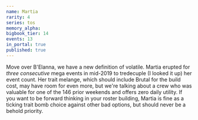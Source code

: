 ```yaml
---
name: Martia
rarity: 4
series: tos
memory_alpha:
bigbook_tier: 14
events: 13
in_portal: true
published: true
---
```


Move over B'Elanna, we have a new definition of volatile. Martia erupted for _three consecutive_ mega events in mid-2019 to tredecuple (I looked it up) her event count. Her trait melange, which should include Brutal for the build cost, may have room for even more, but we're talking about a crew who was valuable for one of the 146 prior weekends and offers zero daily utility. If you want to be forward thinking in your roster building, Martia is fine as a ticking trait bomb choice against other bad options, but should never be a behold priority.
